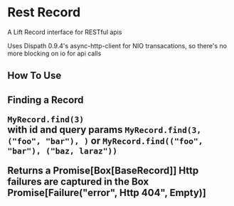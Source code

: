 Rest Record
===========

A Lift Record interface for RESTful apis

Uses Dispath 0.9.4's async-http-client for NIO transacations,
so there's no more blocking on io for api calls

<h2>How To Use<h2>

Finding a Record

<code>MyRecord.find(3)</code>  
with id and query params
<code>MyRecord.find(3, ("foo", "bar"), )</code>
or
<code>MyRecord.find(("foo", "bar"), ("baz, laraz"))</code>

Returns a Promise[Box[BaseRecord]]
Http failures are captured in the Box Promise[Failure("error", Http 404", Empty)]


